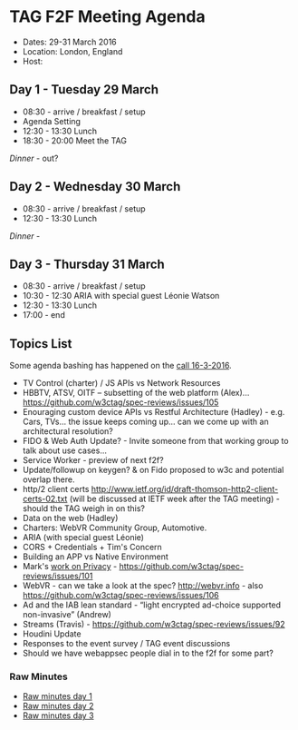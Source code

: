 # TAG F2F Meeting Agenda

* Dates: 29-31 March 2016
* Location: London, England
* Host: 

## Day 1 - Tuesday 29 March

* 08:30 - arrive / breakfast / setup
* Agenda Setting
* 12:30 - 13:30 Lunch 
* 18:30 - 20:00 Meet the TAG

_Dinner_ - out?


## Day 2 - Wednesday 30 March 

* 08:30 - arrive / breakfast / setup
* 12:30 - 13:30 Lunch

_Dinner_ - 

## Day 3 - Thursday 31 March

* 08:30 - arrive / breakfast / setup
* 10:30 - 12:30 ARIA with special guest Léonie Watson
* 12:30 - 13:30 Lunch
* 17:00 - end

## Topics List

Some agenda bashing has happened on the [call 16-3-2016](https://pad.w3ctag.org/p/16-03-2016-minutes.md).

* TV Control (charter) / JS APIs vs Network Resources
* HBBTV, ATSV, OITF – subsetting of the web platform (Alex)... https://github.com/w3ctag/spec-reviews/issues/105
* Enouraging custom device APIs vs Restful Architecture (Hadley) - e.g. Cars, TVs... the issue keeps coming up... can we come up with an architectural resolution?
* FIDO & Web Auth Update? - Invite someone from that working group to talk about use cases...
* Service Worker - preview of next f2f?
* Update/followup on keygen? & on Fido proposed to w3c and potential overlap there.
* http/2 client certs http://www.ietf.org/id/draft-thomson-http2-client-certs-02.txt (will be discussed at IETF week after the TAG meeting) - should the TAG weigh in on this?
* Data on the web (Hadley)
* Charters: WebVR Community Group, Automotive.
* ARIA (with special guest Léonie)
* CORS + Credentials + Tim's Concern
* Building an APP vs Native Environment
* Mark's [work on Privacy](https://gist.github.com/mnot/96440a5ca74fcf328d23) - https://github.com/w3ctag/spec-reviews/issues/101
* WebVR - can we take a look at the spec? http://webvr.info - also https://github.com/w3ctag/spec-reviews/issues/106
* Ad and the IAB lean standard - “light encrypted ad-choice supported non-invasive” (Andrew)
* Streams (Travis) - https://github.com/w3ctag/spec-reviews/issues/92
* Houdini Update
* Responses to the event survey / TAG event discussions
* Should we have webappsec people dial in to the f2f for some part?

### Raw Minutes

* [Raw minutes day 1](https://etherpad.w3ctag.org/p/29-03-2016-minutes.md)
* [Raw minutes day 2](https://etherpad.w3ctag.org/p/30-03-2016-minutes.md)
* [Raw minutes day 3](https://etherpad.w3ctag.org/p/31-03-2016-minutes.md)
